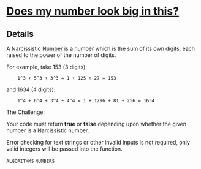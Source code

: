 # [Does my number look big in this?](https://www.codewars.com/kata/5287e858c6b5a9678200083c/train/python)

## Details

A [Narcissistic Number](https://en.wikipedia.org/wiki/Narcissistic_number) is a number which is the sum of its own digits, each raised to the power of the number of digits.

For example, take 153 (3 digits):

        1^3 + 5^3 + 3^3 = 1 + 125 + 27 = 153

and 1634 (4 digits):

        1^4 + 6^4 + 3^4 + 4^4 = 1 + 1296 + 81 + 256 = 1634

The Challenge:

Your code must return **true** or **false** depending upon whether the given number is a Narcissistic number.

Error checking for text strings or other invalid inputs is not required, only valid integers will be passed into the function.

`ALGORITHMS` `NUMBERS`